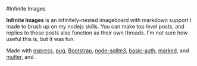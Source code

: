 #Infinite Images

**Infinite Images** is an infinitely-nested imageboard with markdown support I made to brush up on my nodejs skills. You can make top level posts, and replies to those posts also function as their own threads. I'm not sure how useful this is, but it was fun. 

Made with [express](http://expressjs.com/), [pug](https://pugjs.org/api/getting-started.html), [Bootstrap](https://getbootstrap.com/), [node-sqlite3](https://github.com/mapbox/node-sqlite3), [basic-auth](https://www.npmjs.com/package/basic-auth), [marked](https://www.npmjs.com/package/marked), and [multer](https://www.npmjs.com/package/multer), and .